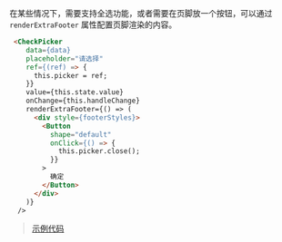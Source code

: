 在某些情况下，需要支持全选功能，或者需要在页脚放一个按钮，可以通过 `renderExtraFooter` 属性配置页脚渲染的内容。
```html
 <CheckPicker
    data={data}
    placeholder="请选择"
    ref={(ref) => {
      this.picker = ref;
    }}
    value={this.state.value}
    onChange={this.handleChange}
    renderExtraFooter={() => (
      <div style={footerStyles}>
        <Button
          shape="default"
          onClick={() => {
            this.picker.close();
          }}
        >
          确定
        </Button>
      </div>
    )}
  />

```
>[示例代码](https://github.com/rsuite/rsuite-checkpicker/blob/master/docs/examples/ExtraFooterExample.js)
